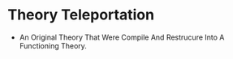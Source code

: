 # Theory Teleportation

- An Original Theory That Were Compile And Restrucure Into A Functioning Theory.

